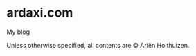 ardaxi.com
================

My blog

Unless otherwise specified, all contents are © Ariën Holthuizen.
